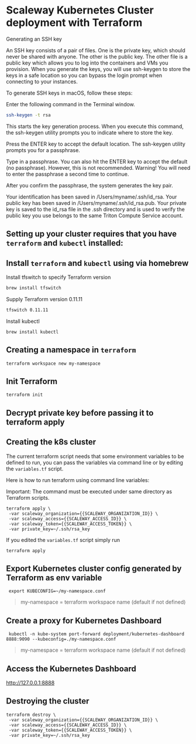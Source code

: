 # Scaleway Kubernetes Cluster deployment with Terraform

Generating an SSH key

An SSH key consists of a pair of files. One is the private key, which should never be shared with anyone. The other is the public key. The other file is a public key which allows you to log into the containers and VMs you provision. When you generate the keys, you will use ssh-keygen to store the keys in a safe location so you can bypass the login prompt when connecting to your instances.

To generate SSH keys in macOS, follow these steps:

Enter the following command in the Terminal window.

```bash
ssh-keygen -t rsa
```

This starts the key generation process. When you execute this command, the ssh-keygen utility prompts you to indicate where to store the key.

Press the ENTER key to accept the default location. The ssh-keygen utility prompts you for a passphrase.

Type in a passphrase. You can also hit the ENTER key to accept the default (no passphrase). However, this is not recommended.
Warning! You will need to enter the passphrase a second time to continue.

After you confirm the passphrase, the system generates the key pair.

Your identification has been saved in /Users/myname/.ssh/id_rsa.
Your public key has been saved in /Users/myname/.ssh/id_rsa.pub.
Your private key is saved to the id_rsa file in the .ssh directory and is used to verify the public key you use belongs to the same Triton Compute Service account.


Setting up your cluster requires that you have `terraform` and `kubectl` installed:
---
## Install `terraform` and `kubectl` using via homebrew

Install tfswitch to specify Terraform version
```bash
brew install tfswitch
```

Supply Terraform version 0.11.11
```bash
tfswitch 0.11.11
```

Install kubectl
```
brew install kubectl
```

## Creating a namespace in `terraform`

```
terraform workspace new my-namespace
```

## Init Terraform
```
terraform init
```

## Decrypt private key before passing it to **terraform apply**

## Creating the k8s cluster

The current terraform script needs that some environment variables to be defined to run, you can pass the variables via command line or by editing the `variables.tf` script.

Here is how to run terraform using command line variables:

Important: The command must be executed under same directory as Terraform scripts.
```
terraform apply \
 -var scaleway_organization={{SCALEWAY_ORGANIZATION_ID}} \
 -var scaleway_access={{SCALEWAY_ACCESS_ID}} \
 -var scaleway_token={{SCALEWAY_ACCESS_TOKEN}} \
 -var private_key=~/.ssh/rsa_key
```

If you edited the `variables.tf` script simply run

```
terraform apply
```

## Export Kubernetes cluster config generated by Terraform as env variable
```
 export KUBECONFIG=~/my-namespace.conf
```

>  my-namespace = terraform workspace  name (default if not defined)

## Create a proxy for Kubernetes  Dashboard
```
 kubectl -n kube-system port-forward deployment/kubernetes-dashboard 8888:9090 --kubeconfig=./my-namespace.conf
```

> my-namespace = terraform workspace  name (default if not defined)
 
## Access the Kubernetes Dashboard

http://127.0.0.1:8888

## Destroying the cluster

```
terraform destroy \
 -var scaleway_organization={{SCALEWAY_ORGANIZATION_ID}} \
 -var scaleway_access={{SCALEWAY_ACCESS_ID}} \
 -var scaleway_token={{SCALEWAY_ACCESS_TOKEN}} \
 -var private_key=~/.ssh/rsa_key
```
